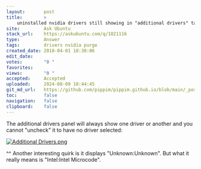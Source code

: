 ```yaml
---
layout:       post
title:        >
    uninstalled nvidia drivers still showing in "additional drivers" tab
site:         Ask Ubuntu
stack_url:    https://askubuntu.com/q/1021116
type:         Answer
tags:         drivers nvidia purge
created_date: 2018-04-01 18:30:06
edit_date:    
votes:        "0 "
favorites:    
views:        "0 "
accepted:     Accepted
uploaded:     2024-08-09 18:44:45
git_md_url:   https://github.com/pippim/pippim.github.io/blob/main/_posts/2018/2018-04-01-uninstalled-nvidia-drivers-still-showing-in-_additional-drivers_-tab.md
toc:          false
navigation:   false
clipboard:    false
---
```


The additional drivers panel will always show one driver or another and you cannot "uncheck" it to have no driver selected:

[![Additional Drivers.png][1]][1]

^^ Another interesting quirk is it displays "Unknown:Unknown". But what it really means is "Intel:Intel Microcode".

  [1]: https://pippim.github.io/assets/img/posts/2018/Z1MOm.png
